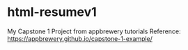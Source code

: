 # html-resumev1
My Capstone 1 Project from appbrewery tutorials
Reference: https://appbrewery.github.io/capstone-1-example/
